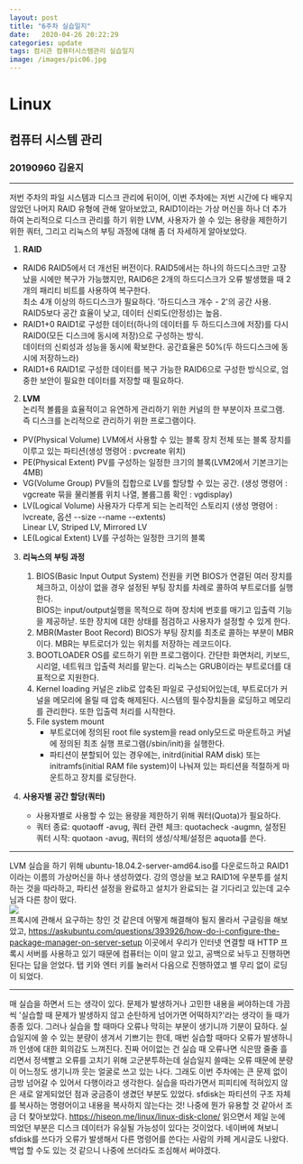 ```yaml
---
layout: post
title: "6주차 실습일지"
date:	2020-04-26 20:22:29
categories: update
tags: 컴시관 컴퓨터시스템관리 실습일지
image: /images/pic06.jpg
---
```

# Linux
## 컴퓨터 시스템 관리
### 20190960 김윤지

_ _ _

저번 주차의 파일 시스템과 디스크 관리에 뒤이어, 이번 주차에는 저번 시간에 다 배우지 않았던 나머지 RAID 유형에 관해 알아보았고, RAID1이라는 가상 머신을 하나 더 추가하여 논리적으로 디스크 관리를 하기 위한 LVM, 사용자가 쓸 수 있는 용량을 제한하기 위한 쿼터, 그리고 리눅스의 부팅 과정에 대해 좀 더 자세하게 알아보았다.       
          
1. **RAID**
 - RAID6
    RAID5에서 더 개선된 버전이다. RAID5에서는 하나의 하드디스크만 고장났을 시에만 복구가 가능했지만, RAID6은 2개의 하드디스크가 오류 발생했을 때 2개의 패리티 비트를 사용하여 복구한다.          
    최소 4개 이상의 하드디스크가 필요하다. '하드디스크 개수 - 2'의 공간 사용.          
    RAID5보다 공간 효율이 낮고, 데이터 신뢰도(안정성)는 높음.           
 - RAID1+0
    RAID1로 구성한 데이터(하나의 데이터를 두 하드디스크에 저장)를 다시 RAID0(모든 디스크에 동시에 저장)으로 구성하는 방식.        
    데이터의 신뢰성과 성능을 동시에 확보한다. 공간효율은 50%(두 하드디스크에 동시에 저장하느라)          
 - RAID1+6
    RAID1로 구성한 데이터를 복구 가능한 RAID6으로 구성한 방식으로, 엄중한 보안이 필요한 데이터를 저장할 때 필요하다.         
     
2. **LVM**          
    논리적 볼륨을 효율적이고 유연하게 관리하기 위한 커널의 한 부분이자 프로그램. 즉 디스크를 논리적으로 관리하기 위한 프로그램이다.
 - PV(Physical Volume)
   LVM에서 사용할 수 있는 블록 장치 전체 또는 블록 장치를 이루고 있는 파티션(생성 명령어 : pvcreate 위치)
 - PE(Physical Extent)
    PV를 구성하는 일정한 크기의 블록(LVM2에서 기본크기는 4MB)
 - VG(Volume Group)
   PV들의 집합으로 LV를 할당할 수 있는 공간. (생성 명령어 : vgcreate 묶을 물리볼륨 위치 나열, 볼륨그룹 확인 : vgdisplay)
 - LV(Logical Volume)
    사용자가 다루게 되는 논리적인 스토리지 (생성 명령어 : lvcreate, 옵션 --size --name --extents)        
    Linear LV, Striped LV, Mirrored LV        
 - LE(Logical Extent)
   LV를 구성하는 일정한 크기의 블록
           
3. **리눅스의 부팅 과정**
    1. BIOS(Basic Input Output System)
        전원을 키면 BIOS가 연결된 여러 장치를 체크하고, 이상이 없을 경우 설정된 부팅 장치를 차례로 콜하여 부트로더를 실행한다.         
        BIOS는 input/output실행을 목적으로 하며 장치에 번호를 매기고 입출력 기능을 제공하낟. 또한 장치에 대한 상태를 점검하고 사용자가 설정할 수 있게 한다.      
    2. MBR(Master Boot Record)
        BIOS가 부팅 장치를 최초로 콜하는 부분이 MBR이다. MBR는 부트로더가 있는 위치를 저장하는 레코드이다.
    3. BOOTLOADER
        OS를 로드하기 위한 프로그램이다. 간단한 화면처리, 키보드, 시리얼, 네트워크 입출력 처리를 맡는다. 리눅스는 GRUB이라는 부트로더를 대표적으로 지원한다.
    4. Kernel loading
        커널은 zlib로 압축된 파일로 구성되어있는데, 부트로더가 커널을 메모리에 올릴 때 압축 해제된다. 시스템의 필수장치들을 로딩하고 메모리를 관리한다. 또한 입출력 처리를 시작한다.
    5. File system mount
        - 부트로더에 정의된 root file system을 read only모드로 마운트하고 커널에 정의된 최초 실행 프로그램(/sbin/init)을 실행한다.
        - 파티션이 분할되어 있는 경우에는, initrd(initial RAM disk) 또는 initramfs(initial RAM file system)이 나눠져 있는 파티션을 적절하게 마운트하고 장치를 로딩한다.
        
4. **사용자별 공간 할당(쿼터)**
    - 사용자별로 사용할 수 있는 용량을 제한하기 위해 쿼터(Quota)가 필요하다. 
    - 쿼터 종료: quotaoff -avug, 쿼터 관련 체크: quotacheck -augmn, 설정된 쿼터 시작: quotaon -avug, 쿼터의 생성/삭제/설정은 aquota를 쓴다.

_ _ _

LVM 실습을 하기 위해 ubuntu-18.04.2-server-amd64.iso를 다운로드하고 RAID1이라는 이름의 가상머신을 하나 생성하였다. 강의 영상을 보고 RAID1에 우분투를 설치하는 것을 따라하고, 파티션 설정을 완료하고 설치가 완료되는 걸 기다리고 있는데 교수님과 다른 창이 떴다.      
![](https://github.com/objectio/objectio.github.io/blob/master/images/6-e1.JPG?raw=true)       
프록시에 관해서 요구하는 창인 것 같은데 어떻게 해결해야 될지 몰라서 구글링을 해보았고, <https://askubuntu.com/questions/393926/how-do-i-configure-the-package-manager-on-server-setup> 이곳에서 우리가 인터넷 연결할 때 HTTP 프록시 서버를 사용하고 있기 때문에 컴퓨터는 이미 알고 있고, 공백으로 놔두고 진행하면 된다는 답을 얻었다. 탭 키와 엔터 키를 눌러서 다음으로 진행하였고 별 무리 없이 로딩이 되었다.        

_ _ _

매 실습을 하면서 드는 생각이 있다. 문제가 발생하거나 고민한 내용을 써야하는데 가끔씩 '실습할 때 문제가 발생하지 않고 순탄하게 넘어가면 어떡하지?'라는 생각이 들 때가 종종 있다. 그러나 실습을 할 때마다 오류나 막히는 부분이 생기니까 기분이 묘하다. 실습일지에 쓸 수 있는 분량이 생겨서 기쁘기는 한데, 매번 실습할 때마다 오류가 발생하니까 인생에 대한 회의감도 느껴진다. 진짜 어이없는 건 실습 때 오류나면 식은땀 줄줄 흘리면서 정색빨고 오류를 고치기 위해 고군분투하는데 실습일지 쓸때는 오류 때문에 분량이 어느정도 생기니까 웃는 얼굴로 쓰고 있는 나다. 그래도 이번 주차에는 큰 문제 없이 금방 넘어갈 수 있어서 다행이라고 생각한다. 실습을 따라가면서 피피티에 적혀있지 않은 새로 알게되었던 점과 궁금증이 생겼던 부분도 있었다. sfdisk는 파티션의 구조 자체를 복사하는 명령어이고 내용을 복사하지 않는다는 것! 나중에 뭔가 유용할 것 같아서 조금 더 찾아보았다. <https://hiseon.me/linux/linux-disk-clone/> 읽으면서 제일 눈에 띄었던 부분은 디스크 데이터가 유실될 가능성이 있다는 것이었다. 네이버에 쳐보니 sfdisk를 쓰다가 오류가 발생해서 다른 명령어를 쓴다는 사람의 카페 게시글도 나왔다. 백업 할 수도 있는 것 같으니 나중에 쓰더라도 조심해서 써야겠다. 